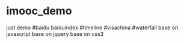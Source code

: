 # imooc_demo
just demo
#baidu
baiduindex
#timeline
#visachina
#waterfall
base on javascript
base on jquery
base on css3
